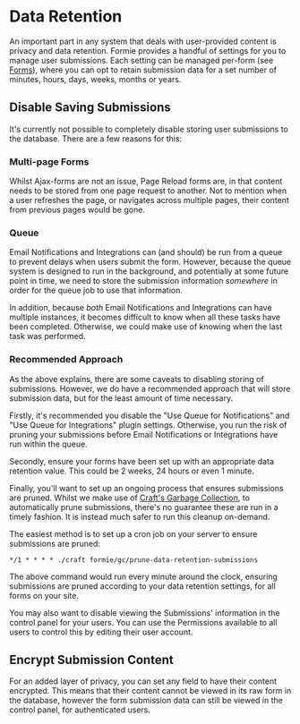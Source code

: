 # Data Retention
An important part in any system that deals with user-provided content is privacy and data retention. Formie provides a handful of settings for you to manage user submissions. Each setting can be managed per-form (see [Forms](docs:feature-tour/forms)), where you can opt to retain submission data for a set number of minutes, hours, days, weeks, months or years.

## Disable Saving Submissions
It's currently not possible to completely disable storing user submissions to the database. There are a few reasons for this:

### Multi-page Forms
Whilst Ajax-forms are not an issue, Page Reload forms are, in that content needs to be stored from one page request to another. Not to mention when a user refreshes the page, or navigates across multiple pages, their content from previous pages would be gone.

### Queue
Email Notifications and Integrations can (and should) be run from a queue to prevent delays when users submit the form. However, because the queue system is designed to run in the background, and potentially at some future point in time, we need to store the submission information _somewhere_ in order for the queue job to use that information.

In addition, because _both_ Email Notifications and Integrations can have multiple instances, it becomes difficult to know when all these tasks have been completed. Otherwise, we could make use of knowing when the last task was performed.

### Recommended Approach
As the above explains, there are some caveats to disabling storing of submissions. However, we do have a recommended approach that will store submission data, but for the least amount of time necessary.

Firstly, it's recommended you disable the "Use Queue for Notifications" and "Use Queue for Integrations" plugin settings. Otherwise, you run the risk of pruning your submissions before Email Notifications or Integrations have run within the queue.

Secondly, ensure your forms have been set up with an appropriate data retention value. This could be 2 weeks, 24 hours or even 1 minute.

Finally, you'll want to set up an ongoing process that ensures submissions are pruned. Whilst we make use of [Craft's Garbage Collection](https://craftcms.com/docs/3.x/gc.html), to automatically prune submissions, there's no guarantee these are run in a timely fashion. It is instead much safer to run this cleanup on-demand.

The easiest method is to set up a cron job on your server to ensure submissions are pruned:

```
*/1 * * * * ./craft formie/gc/prune-data-retention-submissions
```

The above command would run every minute around the clock, ensuring submissions are pruned according to your data retention settings, for all forms on your site.

You may also want to disable viewing the Submissions' information in the control panel for your users. You can use the Permissions available to all users to control this by editing their user account.

## Encrypt Submission Content
For an added layer of privacy, you can set any field to have their content encrypted. This means that their content cannot be viewed in its raw form in the database, however the form submission data can still be viewed in the control panel, for authenticated users.
